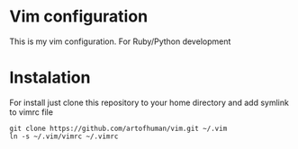 Vim configuration
=================

This is my vim configuration. For Ruby/Python development

Instalation
============

For install just clone this repository to your home directory
and add symlink to vimrc file

    git clone https://github.com/artofhuman/vim.git ~/.vim
    ln -s ~/.vim/vimrc ~/.vimrc

